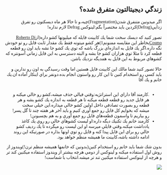 <!DOCTYPE HTML PUBLIC "-//W3C//DTD HTML 4.01 Transitional//EN">
<html style="direction: rtl;">
<head>
  <meta content="text/html;charset=UTF-8" http-equiv="Content-Type">

  <title></title>
</head>
  

<body>
<div style="font-family: Tahoma;" id="corps">

<h2>زندگي ديجيتالتون متفرق شده؟</h2>
اگر ميدونين متنفرق شدن(Fragmentation)چيه،و تا حالا هر ماه ديسكتون رو
تفرق زدايي(Defrag)كردين بايد مختصراً بگم:لينوكس Defrag لازم نداره!<br />
<br />
تصور كنيد كه ديسك سخت شما يك كابينت فايله كه ميليونها كشو داره(از<a href="http://www.pps.jussieu.fr/%7Edicosmo/">Roberto 
Di Cosmo</a>بخاطر
اين مقايسه ممنونم1)هر كشو ميتونه فقط يك مقدار ثابت فايل رو تو خودش نگه
داره.اگر يك فايل به اندازه&zwnj;اي بزرگ باشه كه توي يك كشو جا نشه بايد
اون رو قطعه قطعه كرد تا مثلا توي هزاران كشو جا بشه و البته دسترسي به
اين فايل زماني آسونتره كه كشوهاي مربوط به اين فايل به همديگه نزديك باشن.<br />
<br />
حالا تصور كنيد شما مالك اين كابينت فايل هستين اما وقت رسيدگي به اون رو
ندارين و بايد كسي رو استخدام كنين تا اين كار رو واستون انجام بده.دونفر
براي اينكار آماده ان.يك خانم و يك آقا<br />
<br />




<ul>


  <li>.كارمند آقا داراي اين استراتژيه:وقتي فيالي حذف ميشه،كشو رو خالي ميكنه و
هر فايل جديد رو قطعه قطعه ميكنه تا هر قطعه به اندازه يك كشو بشه و هر
قطعه رو بصورت تصادفي داخل اولين كشو خالي ميذاره.اين خيلي سخت ميشه كه
بخوايم كل فايل رو جمع آوري كنيم و بايد آخر هر هفته چند تا گل پسر!رو
بياريم تا واسمون قطعه&zwnj;هاي فايل رو جمع آوري و به هم بچسبونن!</li>


  <li>كارمند خانم يك تكنيك ديگه داره:او ليست كشوهاي خالي رو روي يك كاغذ
يادداشت ميكنه.وقتي فايلي ميرسه او اين ليست رو ميگرده تا يك رديف كشو
خالي رو براي اين فايل پيدا كنه و فايل رو توي اونها بذاره در صورتيكه اين
روند ادامه داشته باشه،كابينت ما هميشه منظم خواهد بود.</li>


</ul>


بدون شك شما بايد خانم رو استخدام كنين(بدونين كه خانمها هميشه منظم ترن!)ويندوز از روش اول استفاده ميكنه و لينوكس از دومي
هرچه بيشتر از ويندوز استفاده ميكنين كند تر و هرچه از لينوكس استفاده ميكنين تند تر ميشه.انتخاب با شماست!
<br />



<img src="Images/defragment.png">

</div>




